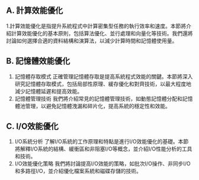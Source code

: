 ## A. 計算效能優化
1.計算效能優化是指提升系統程式中計算密集型任務的執行效率和速度。本節將介紹計算效能優化的基本原則，包括算法優化、並行處理和向量化等技術。我們還將討論如何選擇合適的資料結構和演算法，以減少計算時間和記憶體使用量。

## B. 記憶體效能優化
1. 記憶體存取模式
正確管理記憶體存取是提高系統程式效能的關鍵。本節將深入研究記憶體存取模式，包括局部性原理、緩存優化和對齊技術，以最大程度地減少記憶體延遲和提高效能。
2. 記憶體管理技術
我們將介紹常見的記憶體管理技術，如動態記憶體分配和記憶體池管理，以避免記憶體洩漏和碎片化，提高系統的穩定性和效能。

## C. I/O效能優化
1. I/O系統分析
了解I/O系統的工作原理和特點是進行I/O效能優化的基礎。本節將解釋I/O系統的結構、緩衝區和非阻塞I/O等概念，並介紹I/O性能分析的工具和技術。
2. I/O效能優化策略
我們將討論提高I/O效能的策略，如批次I/O操作、非同步I/O和多路徑I/O，並介紹優化檔案系統和磁碟存儲的技術。